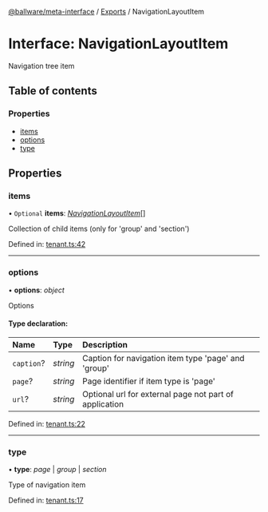 [@ballware/meta-interface](../README.md) / [Exports](../modules.md) / NavigationLayoutItem

# Interface: NavigationLayoutItem

Navigation tree item

## Table of contents

### Properties

- [items](navigationlayoutitem.md#items)
- [options](navigationlayoutitem.md#options)
- [type](navigationlayoutitem.md#type)

## Properties

### items

• `Optional` **items**: [*NavigationLayoutItem*](navigationlayoutitem.md)[]

Collection of child items (only for 'group' and 'section')

Defined in: [tenant.ts:42](https://github.com/ballware/ballware-client/blob/cea3b48/packages/meta-interface/src/tenant.ts#L42)

___

### options

• **options**: *object*

Options

#### Type declaration:

Name | Type | Description |
:------ | :------ | :------ |
`caption`? | *string* | Caption for navigation item type 'page' and 'group'   |
`page`? | *string* | Page identifier if item type is 'page'   |
`url`? | *string* | Optional url for external page not part of application   |

Defined in: [tenant.ts:22](https://github.com/ballware/ballware-client/blob/cea3b48/packages/meta-interface/src/tenant.ts#L22)

___

### type

• **type**: *page* \| *group* \| *section*

Type of navigation item

Defined in: [tenant.ts:17](https://github.com/ballware/ballware-client/blob/cea3b48/packages/meta-interface/src/tenant.ts#L17)
